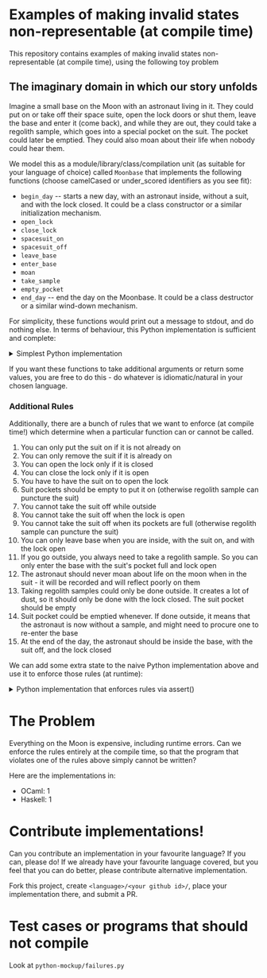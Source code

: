 # Examples of making invalid states non-representable (at compile time)

This repository contains examples of making invalid states non-representable (at compile time), using the following toy problem

## The imaginary domain in which our story unfolds

Imagine a small base on the Moon with an astronaut living in it. They could put on or take off their space suite, open the lock doors or shut them, leave the base and enter it (come back), and while they are out, they could take a regolith sample, which goes into a special pocket on the suit. The pocket could later be emptied. They could also moan about their life when nobody could hear them.

We model this as a module/library/class/compilation unit (as suitable for your language of choice) called `Moonbase` that implements the following functions (choose camelCased or under_scored identifiers as you see fit):
- `begin_day` -- starts a new day, with an astronaut inside, without a suit, and with the lock closed. It could be a class constructor or a similar initialization mechanism.
- `open_lock`
- `close_lock`
- `spacesuit_on`
- `spacesuit_off`
- `leave_base`
- `enter_base`
- `moan`
- `take_sample`
- `empty_pocket`
- `end_day` -- end the day on the Moonbase. It could be a class destructor or a similar wind-down mechanism.

For simplicity, these functions would print out a message to stdout, and do nothing else. In terms of behaviour, this Python implementation is sufficient and complete:

<details>
  <summary>Simplest Python implementation</summary>
  
```python
class Moonbase:
  def __init__(self):
    print ("DAY BEGINS")
  def open_lock(self):
    print ("OPENING LOCK")
  def close_lock(self):
    print ("CLOSING LOCK")
  def spacesuit_on(self):
    print ("SPACESUIT ON")
  def spacesuit_off(self):
    print ("SPACESUIT OFF")
  def leave_base(self):
    print ("LEAVING BASE")
  def enter_base(self):
    print ("ENTERING BASE")
  def moan(self):
    print (". o O (Ugh! Damn moon! I am too old for this!)")  
  def take_sample(self):
    print ("MINING REGOLITH")
  def empty_pocket(self):
    print ("EMPTYING POCKET")
  def end_day(self):
    print ("DAY ENDS")
```
</details>

If you want these functions to take additional arguments or return some values, you are free to do this - do whatever is idiomatic/natural in your chosen language.

### Additional Rules

Additionally, there are a bunch of rules that we want to enforce (at compile time!) which determine when a particular function can or cannot be called.

1. You can only put the suit on if it is not already on
2. You can only remove the suit if it is already on
3. You can open the lock only if it is closed
4. You can close the lock only if it is open
5. You have to have the suit on to open the lock
6. Suit pockets should be empty to put it on (otherwise regolith sample can puncture the suit)
7. You cannot take the suit off while outside
8. You cannot take the suit off when the lock is open
9. You cannot take the suit off when its pockets are full (otherwise regolith sample can puncture the suit)
10. You can only leave base when you are inside, with the suit on, and with the lock open
11. If you go outside, you always need to take a regolith sample. So you can only enter the base with the suit's pocket full and lock open
12. The astronaut should never moan about life on the moon when in the suit - it will be recorded and will reflect poorly on them
13. Taking regolith samples could only be done outside. It creates a lot of dust, so it should only be done with the lock closed. The suit pocket should be empty
14. Suit pocket could be emptied whenever. If done outside, it means that the astronaut is now without a sample, and might need to procure one to re-enter the base
15. At the end of the day, the astronaut should be inside the base, with the suit off, and the lock closed

We can add some extra state to the naive Python implementation above and use it to enforce those rules (at runtime):

<details>
<summary>Python implementation that enforces rules via assert()</summary>  
  
```python
class Moonbase:
  lockOpen = False
  suitOn  = False
  isOutside = False
  pocketsFull = False
  
  def __init__(self):
    print ("DAY BEGINS")
  def open_lock(self):
    assert(not self.lockOpen)
    assert(self.suitOn)
    print ("OPENING LOCK")
    self.lockOpen=True
  def close_lock(self):
    assert(self.lockOpen)
    print ("CLOSING LOCK")
    self.lockOpen=False
  def spacesuit_on(self):
    assert(not self.suitOn)
    assert(not self.pocketsFull)
    print ("SPACESUIT ON")
    self.suitOn=True
  def spacesuit_off(self):
    assert(self.suitOn)
    assert(not self.isOutside)
    assert(not self.lockOpen)
    assert(not self.pocketsFull)
    print ("SPACESUIT OFF")
    self.suitOn=False
  def leave_base(self):
    assert(self.lockOpen)
    assert(self.suitOn)
    assert(not self.isOutside)
    print ("LEAVING BASE")
    self.isOutside=True
  def enter_base(self):
    assert(self.isOutside)
    assert(self.pocketsFull)
    assert(self.lockOpen)
    print ("ENTERING BASE")
    self.isOutside=False
  def moan(self):
    assert(not self.suitOn)
    print (". o O (Ugh! Damn moon! I am too old for this!)")  
  def take_sample(self):
    assert(self.isOutside)
    assert(not self.lockOpen)
    assert(not self.pocketsFull)
    print ("TAKING REGOLITH SAMPLE")
    self.pocketsFull=True
  def empty_pockets(self):
    assert(self.pocketsFull)
    print ("EMPTYING POCKETS")
    self.pocketsFull=False
  def end_day(self):
    assert(not self.isOutside)
    assert(not self.lockOpen)
    assert(not self.suitOn)
    assert(not self.pocketsFull)
    print ("DAY ENDS")
```
</details>

# The Problem

Everything on the Moon is expensive, including runtime errors. Can we enforce the rules entirely at the compile time, so that the program that violates one of the rules above simply cannot be written?

Here are the implementations in:
- OCaml: 1
- Haskell: 1

# Contribute implementations!

Can you contribute an implementation in your favourite language? If you can, please do! If we already have your favourite language covered, but you feel that you can do better, please contribute alternative implementation.

Fork this project, create `<language>/<your github id>/`, place your implementation there, and submit a PR.

# Test cases or programs that should not compile

Look at `python-mockup/failures.py`
